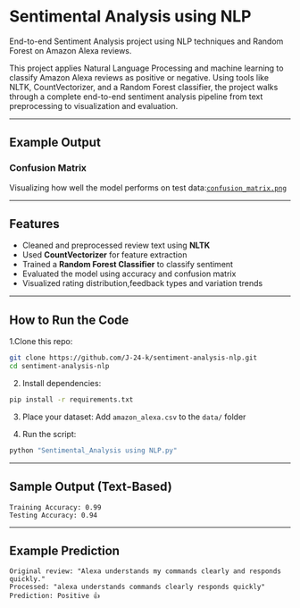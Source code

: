 
# Sentimental Analysis using NLP

End-to-end Sentiment Analysis project using NLP techniques and Random Forest on Amazon Alexa reviews.

This project applies Natural Language Processing and machine learning to classify Amazon Alexa reviews as positive or negative. Using tools like NLTK, CountVectorizer, and a Random Forest classifier, the project walks through a complete end-to-end sentiment analysis pipeline from text preprocessing to visualization and evaluation.

---

## Example Output

### Confusion Matrix  
Visualizing how well the model performs on test data:[`confusion_matrix.png`](confusion_matrix.png)

---

## Features

-  Cleaned and preprocessed review text using **NLTK**
-  Used **CountVectorizer** for feature extraction
-  Trained a **Random Forest Classifier** to classify sentiment
-  Evaluated the model using accuracy and confusion matrix
-  Visualized rating distribution,feedback types and variation trends

---


## How to Run the Code

1.Clone this repo:
```bash
git clone https://github.com/J-24-k/sentiment-analysis-nlp.git
cd sentiment-analysis-nlp
```

2. Install dependencies:
```bash
pip install -r requirements.txt
```

3. Place your dataset:
Add `amazon_alexa.csv` to the `data/` folder

4. Run the script:
```bash
python "Sentimental_Analysis using NLP.py"
```

---

## Sample Output (Text-Based)

```plaintext
Training Accuracy: 0.99
Testing Accuracy: 0.94
```

---

## Example Prediction

```
Original review: "Alexa understands my commands clearly and responds quickly."
Processed: "alexa understands commands clearly responds quickly"
Prediction: Positive 👍
```
